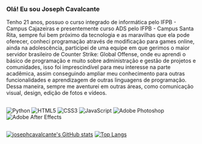 ### Olá! Eu sou Joseph Cavalcante

Tenho 21 anos, possuo o curso integrado de informática pelo IFPB - Campus Cajazeiras e presentemente curso ADS  pelo IFPB - Campus Santa Rita, sempre fui bem próximo da tecnologia e as maravilhas que ela pode oferecer, conheci programação através de modificação para games online, ainda na adolescência, participei de uma equipe em que gerimos o maior servidor brasileiro de Counter Strike: Global Offense, onde eu aprendi o básico de programação e muito sobre administração e gestão de projetos e comunidades, isso foi imprescindível para meu interesse na parte acadêmica, assim conseguindo ampliar meu conhecimento para outras funcionalidades e aprendizagem de outras linguagens de programação. Dessa maneira, sempre me aventurei em outras áreas, como comunicação visual, design, edição de fotos e vídeos.
  
  ##
 

![Python](https://img.shields.io/badge/python-3670A0?style=for-the-badge&logo=python&logoColor=ffdd54)
![HTML5](https://img.shields.io/badge/html5-%23E34F26.svg?style=for-the-badge&logo=html5&logoColor=white)
![CSS3](https://img.shields.io/badge/css3-%231572B6.svg?style=for-the-badge&logo=css3&logoColor=white)
![JavaScript](https://img.shields.io/badge/javascript-%23323330.svg?style=for-the-badge&logo=javascript&logoColor=%23F7DF1E)
![Adobe Photoshop](https://img.shields.io/badge/adobe%20photoshop-%2331A8FF.svg?style=for-the-badge&logo=adobe%20photoshop&logoColor=white)
![Adobe After Effects](https://img.shields.io/badge/Adobe%20After%20Effects-9999FF.svg?style=for-the-badge&logo=Adobe%20After%20Effects&logoColor=white)  

  ##
 


[![josephcavalcante's GitHub stats](https://github-readme-stats.vercel.app/api?username=josephcavalcante&theme=nightowl)](https://github.com/josephcavalcante/github-readme-stats)
[![Top Langs](https://github-readme-stats.vercel.app/api/top-langs/?username=josephcavalcante&theme=nightowl)](https://github.com/josephcavalcante/github-readme-stats)
